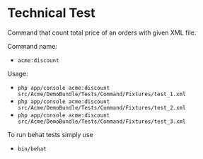 Technical Test
========================

Command that count total price of an orders with given XML file.

Command name: 
* `acme:discount`

Usage:
* `php app/console acme:discount src/Acme/DemoBundle/Tests/Command/Fixtures/test_1.xml`
* `php app/console acme:discount src/Acme/DemoBundle/Tests/Command/Fixtures/test_2.xml`
* `php app/console acme:discount src/Acme/DemoBundle/Tests/Command/Fixtures/test_3.xml`

To run behat tests simply use
* `bin/behat`
